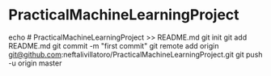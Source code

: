 # PracticalMachineLearningProject

echo # PracticalMachineLearningProject >> README.md
git init
git add README.md
git commit -m "first commit"
git remote add origin git@github.com:neftalivillatoro/PracticalMachineLearningProject.git
git push -u origin master
